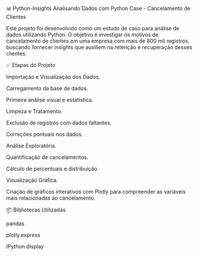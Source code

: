 📊  Python-Insights
 Analisando Dados com Python Case - Cancelamento de Clientes
 
Este projeto foi desenvolvido como um estudo de caso para análise de dados utilizando Python. O objetivo é investigar os motivos de cancelamento de clientes em uma empresa com mais de 800 mil registros, buscando fornecer insights que auxiliem na retenção e recuperação desses clientes.


✅ Etapas do Projeto
 
Importação e Visualização dos Dados.

Carregamento da base de dados.

Primeira análise visual e estatística.

Limpeza e Tratamento.

Exclusão de registros com dados faltantes.

Correções pontuais nos dados.

Análise Exploratória.

Quantificação de cancelamentos.

Cálculo de percentuais e distribuição.

Visualização Gráfica.

Criação de gráficos interativos com Plotly para compreender as variáveis mais relacionadas ao cancelamento.


📦 Bibliotecas Utilizadas

pandas

plotly.express

IPython.display


 
